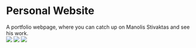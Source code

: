 # Personal Website
A portfolio webpage, where you can catch up on Manolis Stivaktas and see his work. 
<br>
<a src="#"><img src="https://img.icons8.com/color/48/000000/html-5.png"/></a>
<a src="#"><img src="https://img.icons8.com/color/48/000000/css3.png"/></a>
<a src="#"><img src="https://img.icons8.com/color/48/000000/javascript.png"/></a>



